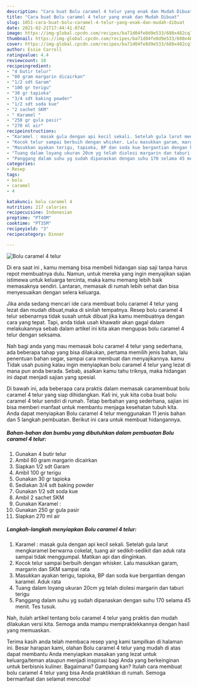 ```yaml
---
description: "Cara buat Bolu caramel 4 telur yang enak dan Mudah Dibuat"
title: "Cara buat Bolu caramel 4 telur yang enak dan Mudah Dibuat"
slug: 1051-cara-buat-bolu-caramel-4-telur-yang-enak-dan-mudah-dibuat
date: 2021-02-21T17:44:41.074Z
image: https://img-global.cpcdn.com/recipes/ba71d04fe8d9e533/680x482cq70/bolu-caramel-4-telur-foto-resep-utama.jpg
thumbnail: https://img-global.cpcdn.com/recipes/ba71d04fe8d9e533/680x482cq70/bolu-caramel-4-telur-foto-resep-utama.jpg
cover: https://img-global.cpcdn.com/recipes/ba71d04fe8d9e533/680x482cq70/bolu-caramel-4-telur-foto-resep-utama.jpg
author: Essie Carroll
ratingvalue: 4.4
reviewcount: 10
recipeingredient:
- "4 butir telur"
- "80 gram margarin dicairkan"
- "1/2 sdt Garam"
- "100 gr terigu"
- "30 gr tapioka"
- "3/4 sdt baking powder"
- "1/2 sdt soda kue"
- "2 sachet SKM"
- " Karamel "
- "250 gr gula pasir"
- "270 ml air"
recipeinstructions:
- "Karamel : masak gula dengan api kecil sekali. Setelah gula larut mengkaramel berwarna cokelat, tuang air sedikit-sedikit dan aduk rata sampai tidak menggumpal. Matikan api dan dinginkan."
- "Kocok telur sampai berbuih dengan whisker. Lalu masukkan garam, margarin dan SKM sampai rata"
- "Masukkan ayakan terigu, tapioka, BP dan soda kue bergantian dengan karamel. Aduk rata"
- "Tuang dalam loyang ukuran 20cm yg telah diolesi margarin dan taburi terigu"
- "Panggang dalam suhu yg sudah dipanaskan dengan suhu 170 selama 45 menit. Tes tusuk."
categories:
- Resep
tags:
- bolu
- caramel
- 4

katakunci: bolu caramel 4 
nutrition: 217 calories
recipecuisine: Indonesian
preptime: "PT40M"
cooktime: "PT35M"
recipeyield: "3"
recipecategory: Dinner

---
```



![Bolu caramel 4 telur](https://img-global.cpcdn.com/recipes/ba71d04fe8d9e533/680x482cq70/bolu-caramel-4-telur-foto-resep-utama.jpg)

Di era  saat ini , kamu memang bisa membeli hidangan siap saji tanpa harus repot membuatnya dulu. Namun, untuk mereka yang ingin menyajikan sajian istimewa untuk keluarga tercinta, maka kamu memang lebih baik memasaknya sendiri. Lantaran, memasak di rumah lebih sehat dan bisa menyesuaikan dengan selera keluarga.

Jika anda sedang mencari ide cara membuat bolu caramel 4 telur yang lezat dan mudah dibuat,maka di sinilah tempatnya. Resep bolu caramel 4 telur  sebenarnya tidak susah untuk dibuat jika kamu membuatnya dengan cara yang tepat. Tapi, anda tidak usah khawatir akan gagal dalam melakukannya 
sebab dalam artikel ini kita akan mengupas bolu caramel 4 telur dengan seksama.  



Nah bagi anda yang mau memasak bolu caramel 4 telur yang sederhana, ada beberapa tahap yang bisa dilakukan, pertama memilih jenis bahan, lalu penentuan bahan segar, sampai cara membuat dan menyajikannya. kamu Tidak usah pusing kalau ingin menyiapkan bolu caramel 4 telur yang lezat di mana pun anda berada. Sebab, asalkan kamu  tahu triknya, maka hidangan ini dapat menjadi sajian yang spesial.

Di bawah ini, ada beberapa cara praktis  dalam memasak caramembuat bolu caramel 4 telur yang siap dihidangkan. Kali ini, yuk kita coba buat bolu caramel 4 telur sendiri di rumah. Tetap berbahan yang sederhana, sajian ini bisa memberi manfaat untuk membantu menjaga kesehatan tubuh kita. Anda dapat menyiapkan Bolu caramel 4 telur menggunakan 11 jenis bahan dan 5 langkah pembuatan. Berikut ini cara untuk membuat hidangannya.

<!--inarticleads1-->

##### Bahan-bahan dan bumbu yang dibutuhkan dalam pembuatan Bolu caramel 4 telur:

1. Gunakan 4 butir telur
1. Ambil 80 gram margarin dicairkan
1. Siapkan 1/2 sdt Garam
1. Ambil 100 gr terigu
1. Gunakan 30 gr tapioka
1. Sediakan 3/4 sdt baking powder
1. Gunakan 1/2 sdt soda kue
1. Ambil 2 sachet SKM
1. Gunakan  Karamel :
1. Gunakan 250 gr gula pasir
1. Siapkan 270 ml air




<!--inarticleads2-->

##### Langkah-langkah menyiapkan Bolu caramel 4 telur:

1. Karamel : masak gula dengan api kecil sekali. Setelah gula larut mengkaramel berwarna cokelat, tuang air sedikit-sedikit dan aduk rata sampai tidak menggumpal. Matikan api dan dinginkan.
1. Kocok telur sampai berbuih dengan whisker. Lalu masukkan garam, margarin dan SKM sampai rata
1. Masukkan ayakan terigu, tapioka, BP dan soda kue bergantian dengan karamel. Aduk rata
1. Tuang dalam loyang ukuran 20cm yg telah diolesi margarin dan taburi terigu
1. Panggang dalam suhu yg sudah dipanaskan dengan suhu 170 selama 45 menit. Tes tusuk.




Nah, itulah artikel tentang  bolu caramel 4 telur  yang praktis dan mudah dilakukan versi kita. Semoga anda mampu mempraktekkannya dengan hasil yang memuaskan. 

Terima kasih anda telah membaca resep yang kami tampilkan di halaman ini. Besar harapan kami, olahan  Bolu caramel 4 telur yang mudah di atas dapat membantu Anda menyiapkan masakan yang lezat untuk keluarga/teman ataupun menjadi inspirasi bagi Anda yang berkeinginan untuk berbisnis kuliner. Bagaimana? Gampang kan? Itulah cara membuat bolu caramel 4 telur yang bisa Anda praktikkan di rumah. Semoga bermanfaat dan selamat mencoba!


